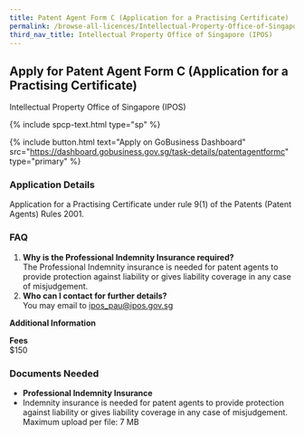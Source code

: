 ```yaml
---
title: Patent Agent Form C (Application for a Practising Certificate)
permalink: /browse-all-licences/Intellectual-Property-Office-of-Singapore-(IPOS)/Patent-Agent-Form-C-(Application-for-a-Practising-Certificate)
third_nav_title: Intellectual Property Office of Singapore (IPOS)
---
```


## Apply for Patent Agent Form C (Application for a Practising Certificate)

Intellectual Property Office of Singapore (IPOS)

{% include spcp-text.html type="sp" %}

{% include button.html text="Apply on GoBusiness Dashboard" src="https://dashboard.gobusiness.gov.sg/task-details/patentagentformc" type="primary" %}

<H3>Application Details</H3>

<p>Application for a Practising Certificate under rule 9(1) of the Patents (Patent Agents) Rules 2001.</p>
<h3>FAQ</h3>
<ol>
<li><strong>Why is the Professional Indemnity Insurance required?</strong><br>
The Professional Indemnity insurance is needed for patent agents to provide protection against liability or gives liability coverage in any case of misjudgement.</li>
<li><strong>Who can I contact for further details?</strong><br>
You may email to <a href="mailto:ipos_pau@ipos.gov.sg">ipos_pau@ipos.gov.sg</a></li>
</ol>

<strong>Additional Information</strong>

<p><strong>Fees</strong><br />
$150</p>

<H3>Documents Needed</H3>

<ul>
<li><strong>Professional Indemnity Insurance</strong></li>
<li>Indemnity insurance is needed for patent agents to provide protection against liability or gives liability coverage in any case of misjudgement.
<br>Maximum upload per file: 7 MB</li>
</ul>


